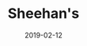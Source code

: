 ---
title: Sheehan's
titleID: sheehan-s-obrien.md
key: G
rhythm: reel
date: 2019-02-12
location: Other
tags: obrien
regtuneoftheweek:
slowtuneoftheweek:
mp3_file:
mp3_source:
mp3_licence:
mp3_url:
alt_mp3_url:
source: Wellington
abc_source: Wellington Tunebook Collection
abc_url: /tunebooks/other/obrien.pdf
abc: |
    X:34
    T:Sheehan's
    C:Trad, arr. Paddy O'Brien
    T:Set: Sheehan's/Down the Broom/Kiss Me Kate
    R:reel
    I:speed 350
    M:C|
    K:G
    F|:~G2 BG DGBG |ABcA BG~G2|AGAB cBcA|EAAG FDEF |
    ~G2 BG DGBd|~c2 AB cdef|gedB ~c2 Bc|dBcA BG~G2:|
    f2|~g2bg dgbg|gbag fdde|~f2af dfaf|gbag fdef|
    ~g2 bg dgbg|gbag  fdef|gedB ~c2Bc|dBcA BG G2:|
    

---